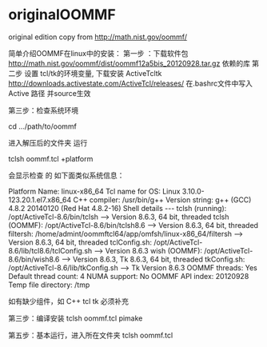 # originalOOMMF
original edition copy from http://math.nist.gov/oommf/


简单介绍OOMMF在linux中的安装：
第一步 ：下载软件包
http://math.nist.gov/oommf/dist/oommf12a5bis_20120928.tar.gz
                依赖的库
第二步 设置 tcl/tk的环境变量,
下载安装 ActiveTcltk
http://downloads.activestate.com/ActiveTcl/releases/
在.bashrc文件中写入Active 路径
并source生效

第三步：检查系统环境

cd .../path/to/oommf


 进入解压后的文件夹 运行


 tclsh  oommf.tcl +platform

会显示检查 的 如下面类似系统信息： 

Platform Name:		linux-x86_64
Tcl name for OS:	Linux 3.10.0-123.20.1.el7.x86_64
C++ compiler:   	/usr/bin/g++ 
 Version string:	 g++ (GCC) 4.8.2 20140120 (Red Hat 4.8.2-16)
Shell details ---
 tclsh (running): 	/opt/ActiveTcl-8.6/bin/tclsh
                  	 --> Version 8.6.3, 64 bit, threaded
 tclsh (OOMMF): 	/opt/ActiveTcl-8.6/bin/tclsh8.6
                  	 --> Version 8.6.3, 64 bit, threaded
 filtersh:           	/home/admint/oommftcl64/app/omfsh/linux-x86_64/filtersh
                  	 --> Version 8.6.3, 64 bit, threaded
 tclConfig.sh:        	/opt/ActiveTcl-8.6/lib/tcl8.6/tclConfig.sh
                      	 --> Version 8.6.3
 wish (OOMMF):        	/opt/ActiveTcl-8.6/bin/wish8.6
                  	 --> Version 8.6.3, Tk 8.6.3, 64 bit, threaded
 tkConfig.sh:         	/opt/ActiveTcl-8.6/lib/tkConfig.sh
                      	 --> Tk Version 8.6.3
OOMMF threads:         	Yes
  Default thread count:	  4
  NUMA support:        	  No
OOMMF API index:       	20120928
Temp file directory: 	/tmp

如有缺少组件，如 C++   tcl tk 必须补充


第三步：编译安装
tclsh oommf.tcl pimake


第五步：基本运行，进入所在文件夹
tclsh oommf.tcl
